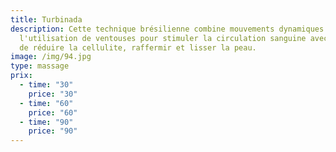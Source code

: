 ```yaml
---
title: Turbinada
description: Cette technique brésilienne combine mouvements dynamiques et
  l'utilisation de ventouses pour stimuler la circulation sanguine avec objectif
  de réduire la cellulite, raffermir et lisser la peau.
image: /img/94.jpg
type: massage
prix:
  - time: "30"
    price: "30"
  - time: "60"
    price: "60"
  - time: "90"
    price: "90"
---
```

